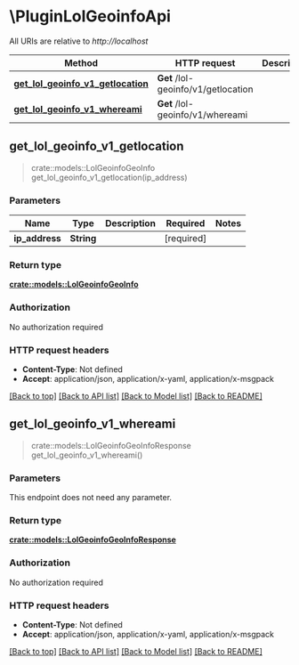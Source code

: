 # \PluginLolGeoinfoApi

All URIs are relative to *http://localhost*

Method | HTTP request | Description
------------- | ------------- | -------------
[**get_lol_geoinfo_v1_getlocation**](PluginLolGeoinfoApi.md#get_lol_geoinfo_v1_getlocation) | **Get** /lol-geoinfo/v1/getlocation | 
[**get_lol_geoinfo_v1_whereami**](PluginLolGeoinfoApi.md#get_lol_geoinfo_v1_whereami) | **Get** /lol-geoinfo/v1/whereami | 



## get_lol_geoinfo_v1_getlocation

> crate::models::LolGeoinfoGeoInfo get_lol_geoinfo_v1_getlocation(ip_address)


### Parameters


Name | Type | Description  | Required | Notes
------------- | ------------- | ------------- | ------------- | -------------
**ip_address** | **String** |  | [required] |

### Return type

[**crate::models::LolGeoinfoGeoInfo**](LolGeoinfoGeoInfo.md)

### Authorization

No authorization required

### HTTP request headers

- **Content-Type**: Not defined
- **Accept**: application/json, application/x-yaml, application/x-msgpack

[[Back to top]](#) [[Back to API list]](../README.md#documentation-for-api-endpoints) [[Back to Model list]](../README.md#documentation-for-models) [[Back to README]](../README.md)


## get_lol_geoinfo_v1_whereami

> crate::models::LolGeoinfoGeoInfoResponse get_lol_geoinfo_v1_whereami()


### Parameters

This endpoint does not need any parameter.

### Return type

[**crate::models::LolGeoinfoGeoInfoResponse**](LolGeoinfoGeoInfoResponse.md)

### Authorization

No authorization required

### HTTP request headers

- **Content-Type**: Not defined
- **Accept**: application/json, application/x-yaml, application/x-msgpack

[[Back to top]](#) [[Back to API list]](../README.md#documentation-for-api-endpoints) [[Back to Model list]](../README.md#documentation-for-models) [[Back to README]](../README.md)

